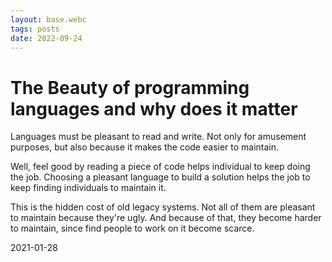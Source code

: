 ```yaml
---
layout: base.webc
tags: posts
date: 2022-09-24
---
```

# The Beauty of programming languages and why does it matter

Languages must be pleasant to read and write. Not only for amusement purposes,
but also because it makes the code easier to maintain.

Well, feel good by reading a piece of code helps individual to keep doing the
job. Choosing a pleasant language to build a solution helps the job to keep
finding individuals to maintain it.

This is the hidden cost of old legacy systems. Not all of them are pleasant to
maintain because they're ugly. And because of that, they become harder to
maintain, since find people to work on it become scarce.

2021-01-28
